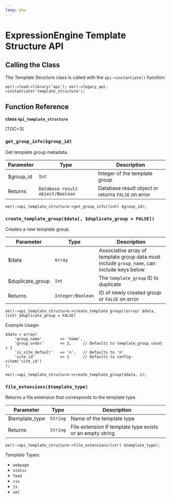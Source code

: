 ```yaml
---
lang: php
---
```


<!--
    This source file is part of the open source project
    ExpressionEngine User Guide (https://github.com/ExpressionEngine/ExpressionEngine-User-Guide)

    @link      https://expressionengine.com/
    @copyright Copyright (c) 2003-2020, Packet Tide, LLC (https://packettide.com)
    @license   https://expressionengine.com/license Licensed under Apache License, Version 2.0
-->

# ExpressionEngine Template Structure API

## Calling the Class

The Template Structure class is called with the `api->instantiate()` function:

    ee()->load->library('api'); ee()->legacy_api->instantiate('template_structure');

## Function Reference

**class `Api_template_structure`**

[TOC=3]

### `get_group_info($group_id)`

Get template group metadata.

| Parameter  | Type                             | Description                                        |
| ---------- | -------------------------------- | -------------------------------------------------- |
| \$group_id | `Int`                            | Integer of the template group                      |
| Returns    | `Database result object/Boolean` | Database result object or returns `FALSE` on error |

    ee()->api_template_structure->get_group_info((int) $group_id);

### `create_template_group($data[, $duplicate_group = FALSE])`

Creates a new template group.

| Parameter         | Type              | Description                                                                                |
| ----------------- | ----------------- | ------------------------------------------------------------------------------------------ |
| \$data            | `Array`           | Associative array of template group data must include `group_name`, can include keys below |
| \$duplicate_group | `Int`             | The `template_group` ID to duplicate                                                       |
| Returns           | `Integer/Boolean` | ID of newly created group or `FALSE` on error                                              |

    ee()->api_template_structure->create_template_group((array) $data, (int) $duplicate_group = FALSE)

Example Usage:

    $data = array(
        'group_name'        => 'home',
        'group_order'       => 2,     // Defaults to template_group count + 1
        'is_site_default'   => 'n',   // Defaults to 'n'
        'site_id'           => 1      // Defaults to config->item('site_id')
    );

    ee()->api_template_structure->create_template_group($data, 1);

### `file_extensions($template_type)`

Returns a file extension that corresponds to the template type.

| Parameter       | Type     | Description                                               |
| --------------- | -------- | --------------------------------------------------------- |
| \$template_type | `String` | Name of the template type                                 |
| Returns         | `String` | File extension if template type exists or an empty string |

    ee()->api_template_structure->file_extensions((str) $template_type);

Template Types:

- `webpage`
- `static`
- `feed`
- `css`
- `js`
- `xml`
